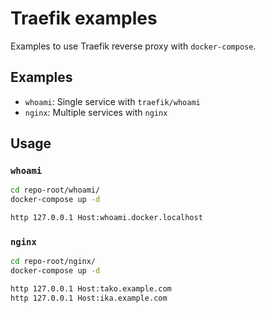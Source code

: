# Traefik examples

Examples to use Traefik reverse proxy with `docker-compose`.

## Examples

- `whoami`: Single service with `traefik/whoami`
- `nginx`: Multiple services with `nginx`

## Usage

### `whoami`

```bash
cd repo-root/whoami/
docker-compose up -d
```

```bash
http 127.0.0.1 Host:whoami.docker.localhost
```

### `nginx`

```bash
cd repo-root/nginx/
docker-compose up -d
```

```bash
http 127.0.0.1 Host:tako.example.com
http 127.0.0.1 Host:ika.example.com
```
